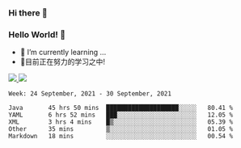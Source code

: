 ### Hi there 👋
### Hello World! 🙌

- 🌱 I’m currently learning ...
- 📖目前正在努力的学习之中!

<a href="https://github.com/anuraghazra/github-readme-stats">
  <img src="https://github-readme-stats.vercel.app/api?username=keyboardWithDream&show_icons=true&repo=github-readme-stats" />
</a>
<a href="https://github.com/anuraghazra/convoychat">
  <img src="https://github-readme-stats.vercel.app/api/top-langs/?username=keyboardWithDream&layout=compact&repo=convoychat" />
</a>



<!--START_SECTION:waka-->
```text
Week: 24 September, 2021 - 30 September, 2021

Java       45 hrs 50 mins  ████████████████████░░░░░   80.41 % 
YAML       6 hrs 52 mins   ███░░░░░░░░░░░░░░░░░░░░░░   12.05 % 
XML        3 hrs 4 mins    █▒░░░░░░░░░░░░░░░░░░░░░░░   05.39 % 
Other      35 mins         ▒░░░░░░░░░░░░░░░░░░░░░░░░   01.05 % 
Markdown   18 mins         ░░░░░░░░░░░░░░░░░░░░░░░░░   00.54 % 
```
<!--END_SECTION:waka-->
